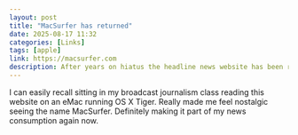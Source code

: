 ```yaml
---
layout: post
title: "MacSurfer has returned"
date: 2025-08-17 11:32
categories: [Links]
tags: [apple]
link: https://macsurfer.com
description: After years on hiatus the headline news website has been relaunched in beta by a new owner and long term fan.
---
```


I can easily recall sitting in my broadcast journalism class reading this website on an eMac running OS X Tiger. Really made me feel nostalgic seeing the name MacSurfer. Definitely making it part of my news consumption again now.
